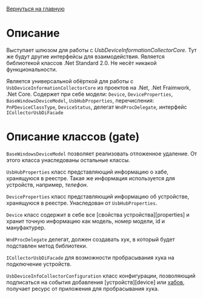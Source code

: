 [Вернуться на главную][mainreadme]

# Описание

Выступает шлюзом для работы с *UsbDeviceInformationCollectorCore*. Тут же будут другие интерфейсы для взаимодействия. Является библиотекой классов .Net Standard 2.0. Не несёт никакой функциональности.

Является универсальной обёрткой для работы с ```UsbDeviceInformationCollectorCore``` из проектов на .Net, .Net Fraimwork, .Net Core. 
Содержет при себе модели: ```Device```, ```DeviceProperties```, ```BaseWindowsDeviceModel```, ```UsbHubProperties```, перечисления: ```PnPDeviceClassType```, ```DeviceStatus```, делегат ```WndProcDelegate```, интерфейс ```ICollectorUsbDiFacade```

# Описание классов (gate)

``` BaseWindowsDeviceModel ``` позволяет реализовать отложенное удаление. От этого класса унаследованы остальные классы.

```UsbHubProperties``` класс представляющий информацию о хабе, хранящуюся в реестре. Такая же информация используется для устройств, например, *телефон*.

```DeviceProperties``` класс представляющий информацию об устройстве, хранящуюся в реестре. Унаследован от ```UsbHubProperties```.

```Device``` класс содержит в себе все [свойства устройства][properties] и хранит точную информацию как модель, номер модели, id и мануфактурер.

```WndProcDelegate``` делегат, должен создавать хук, в который будет подставлен метод библиотеки.

```ICollectorUsbDiFacade``` для возможности пробрасывания хука на подключение устройств.

```UsbDeviceInfoCollectorConfiguration``` класс конфигурации, позволяющий подписаться на события добавления [устройств][device] или [хабов](../README.md/#Hub), получает ресурс от приложения для пробрасывания хука.

[mainreadme]: ../README.md